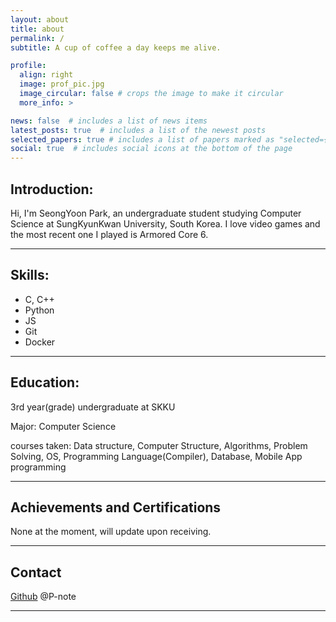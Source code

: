 ```yaml
---
layout: about
title: about
permalink: /
subtitle: A cup of coffee a day keeps me alive.

profile:
  align: right
  image: prof_pic.jpg
  image_circular: false # crops the image to make it circular
  more_info: >

news: false  # includes a list of news items
latest_posts: true  # includes a list of the newest posts
selected_papers: true # includes a list of papers marked as "selected={true}"
social: true  # includes social icons at the bottom of the page
---
```


<h2>Introduction:</h2>
<p>Hi, I'm SeongYoon Park, an undergraduate student studying Computer Science at SungKyunKwan University, South Korea. I love video games and the most recent one I played is Armored Core 6.</p>
<hr>

<h2>Skills:</h2>
<ul>
<li>C, C++</li>
<li>Python</li>
<li>JS</li>
<li>Git</li>
<li>Docker</li>
</ul>
<hr>

<h2>Education:</h2>
<p>3rd year(grade) undergraduate at SKKU</p>
<p>Major: Computer Science</p>
<p>courses taken: Data structure, Computer Structure, Algorithms, Problem Solving, OS, Programming Language(Compiler), Database, Mobile App programming</p>
<hr>

<h2>Achievements and Certifications</h2>
<p>None at the moment, will update upon receiving.</p>
<hr>

<h2>Contact</h2>
<p><a href="https://github.com/P-note">Github</a> @P-note</p>
<hr>

